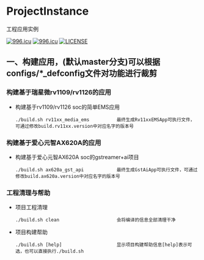 # ProjectInstance
工程应用实例


<a href="https://996.icu"><img src="https://img.shields.io/badge/link-996.icu-red.svg" alt="996.icu" /></a>
[![996.icu](https://img.shields.io/badge/link-996.icu-red.svg)](https://996.icu)
[![LICENSE](https://img.shields.io/badge/license-Anti%20996-blue.svg)](https://github.com/996icu/996.ICU/blob/master/LICENSE)
## 一、构建应用，(默认master分支)可以根据configs/*_defconfig文件对功能进行裁剪

### 构建基于瑞星微rv1109/rv1126的应用
+ 构建基于rv1109/rv1126 soc的简单EMS应用
   ```shell
   ./build.sh rv11xx_media_ems          最终生成Rv11xxEMSApp可执行文件，可通过修改build.rv11xx.version中对应名字的版本号
   ```
### 构建基于爱心元智AX620A的应用
+ 构建基于爱心元智AX620A soc的gstreamer+ai项目
   ```shell
   ./build.sh ax620a_gst_api            最终生成GstAiApp可执行文件，可通过修改build.ax620a.version中对应名字的版本号
   ```

### 工程清理与帮助
+ 项目工程清理
   ```shell
   ./build.sh clean                     会将编译的信息全部清理干净
   ```
+ 项目构建帮助
   ```shell
   ./build.sh [help]                    显示项目构建帮助信息[help]表示可选，也可以直接执行./build.sh
   ```
